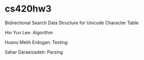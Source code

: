 # cs420hw3
Bidirectional Search Data Structure for Unicode Character Table

Hin Yun Lee: Algorithm

Husnu Melih Erdogan: Testing

Sahar Daraeizadeh: Parsing

